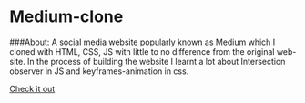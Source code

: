 # Medium-clone

###About:
A social media website popularly known as Medium which I cloned with HTML, CSS, JS with little to no difference from the original web-site. In the process of building the website  I learnt a lot about Intersection observer in JS and keyframes-animation in css.

[Check it out](https://muzzammmill.github.io/Medium-clone/)

